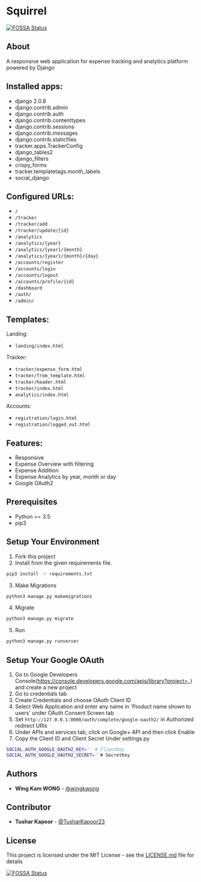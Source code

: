 # Squirrel
[![FOSSA Status](https://app.fossa.io/api/projects/git%2Bgithub.com%2Fwingkwong%2Fsquirrel.svg?type=shield)](https://app.fossa.io/projects/git%2Bgithub.com%2Fwingkwong%2Fsquirrel?ref=badge_shield)

## About
A responsive web application for expense tracking and analytics platform powered by Django

## Installed apps:
* django 2.0.8
* django.contrib.admin
* django.contrib.auth
* django.contrib.contenttypes
* django.contrib.sessions
* django.contrib.messages
* django.contrib.staticfiles
* tracker.apps.TrackerConfig
* django_tables2
* django_filters
* crispy_forms
* tracker.templatetags.month_labels
* social_django

## Configured URLs:

* ``/``
* ``/tracker``
* ``/tracker/add``
* ``/tracker/update/{id}``
* ``/analytics``
* ``/analytics/{year}``
* ``/analytics/{year}/{month}``
* ``/analytics/{year}/{month}/{day}``
* ``/accounts/register``
* ``/accounts/login``
* ``/accounts/logout``
* ``/accounts/profile/{id}``
* ``/dashboard``
* ``/auth/``
* ``/admin/``

## Templates:

Landing:
* ``landing/index.html``

Tracker:
* ``tracker/expense_form.html``
* ``tracker/from_template.html``
* ``tracker/header.html``
* ``tracker/index.html``
* ``analytics/index.html``

Accounts:
* ``registration/login.html``
* ``registration/logged_out.html``

## Features:

* Responsive
* Expense Overview with filtering
* Expense Addition
* Expense Analytics by year, month or day
* Google OAuth2

## Prerequisites

- Python >= 3.5
- pip3

## Setup Your Environment
1. Fork this project
2. Install from the given requirements file.
```bash
pip3 install -r requirements.txt
```
3. Make Migrations
```bash
python3 manage.py makemigrations
```
4. Migrate
```bash
python3 manage.py migrate
```
5. Run
```bash
python3 manage.py runserver
```

## Setup Your Google OAuth
1. Go to Google Developers Console(https://console.developers.google.com/apis/library?project=_) and create a new project
2. Go to credentials tab
3. Create Credentials and choose OAuth Client ID
4. Select Web Application and enter any name in 'Product name shown to users' under OAuth Consent Screen tab
5. Set `http://127.0.0.1:8000/auth/complete/google-oauth2/` in Authorized redirect URIs
6. Under APIs and services tab, click on Google+ API and then click Enable
7. Copy the Client ID and Client Secret Under settings.py
```bash
SOCIAL_AUTH_GOOGLE_OAUTH2_KEY='' # ClientKey
SOCIAL_AUTH_GOOGLE_OAUTH2_SECRET=''# SecretKey
```

## Authors

* **Wing Kam WONG** -  [@wingkwong](https://github.com/wingkwong)

## Contributor

* **Tushar Kapoor** -  [@TusharKapoor23](https://github.com/TusharKapoor23)

## License

This project is licensed under the MIT License - see the [LICENSE.md](LICENSE.md) file for details

[![FOSSA Status](https://app.fossa.io/api/projects/git%2Bgithub.com%2Fwingkwong%2Fsquirrel.svg?type=large)](https://app.fossa.io/projects/git%2Bgithub.com%2Fwingkwong%2Fsquirrel?ref=badge_large)
